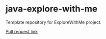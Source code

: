 # java-explore-with-me
Template repository for ExploreWithMe project.

[Pull request link](https://github.com/Elessarov1/java-explore-with-me/pull/5)
